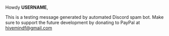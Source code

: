 Howdy __USERNAME__,

This is a testing message generated by automated Discord spam bot.
Make sure to support the future development by donating to PayPal at <hivemindf@gmail.com>
